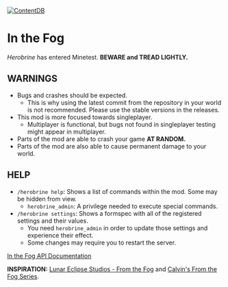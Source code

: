 [![ContentDB](https://content.minetest.net/packages/J05629/in_the_fog/shields/downloads/)](https://content.minetest.net/packages/J05629/in_the_fog/)

# In the Fog

*Herobrine* has entered Minetest. **BEWARE and TREAD LIGHTLY.**

## WARNINGS

- Bugs and crashes should be expected.
  - This is why using the latest commit from the repository in your world is not recommended. Please use the stable versions in the releases.
- This mod is more focused towards singleplayer.
  - Multiplayer is functional, but bugs not found in singleplayer testing might appear in multiplayer.
- Parts of the mod are able to crash your game **AT RANDOM.**
- Parts of the mod are also able to cause permanent damage to your world.

## HELP

- `/herobrine help`: Shows  a list of commands within the mod. Some may be hidden from view.
  - `herobrine_admin`: A privilege needed to execute special commands.
- `/herobrine settings`: Shows a formspec with all of the registered settings and their values.
  - You need `herobrine_admin` in order to update those settings and experience their effect.
  - Some changes may require you to restart the server.

[In the Fog API Documentation](https://github.com/Jo5629/jo5629-In_the_Fog/blob/main/DOCUMENTATION.md)

**INSPIRATION:**  [Lunar Eclipse Studios - From the Fog](https://lunareclipse.studio/creations/from-the-fog) and [Calvin's From the Fog Series](https://www.youtube.com/@Calvin9000).
